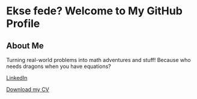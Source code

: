 # Ekse fede? Welcome to My GitHub Profile

## About Me
Turning real-world problems into math adventures and stuff! Because who needs dragons when you have equations?

[LinkedIn](https://www.linkedin.com/in/godfrey-tshehla-10216a104/)

[Download my CV](https://github.com/user-attachments/files/15841203/Godfrey_Tshehla_CV.pdf)
